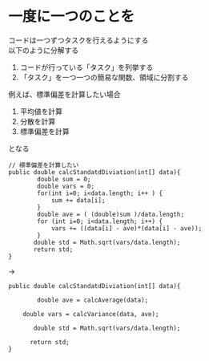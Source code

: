 # 一度に一つのことを
  
コードは一つずつタスクを行えるようにする  
以下のように分解する    

1. コードが行っている「タスク」を列挙する  
2. 「タスク」を一つ一つの簡易な関数、領域に分割する  
  
例えば、標準偏差を計算したい場合  

1. 平均値を計算  
2. 分散を計算  
3. 標準偏差を計算  

となる   
    

```
// 標準偏差を計算したい
public double calcStandatdDiviation(int[] data){
        double sum = 0;
        double vars = 0;
        for(int i=0; i<data.length; i++ ) {
            sum += data[i];
        }
        double ave = ( (double)sum )/data.length;
        for (int i=0; i<data.length; i++) {
            vars += ((data[i] - ave)*(data[i] - ave));
        }
       double std = Math.sqrt(vars/data.length);
       return std;
}
```

->  

```
public double calcStandatdDiviation(int[] data){

        double ave = calcAverage(data);
	
	double vars = calcVariance(data, ave);

       double std = Math.sqrt(vars/data.length);
 
      return std;
}
```
